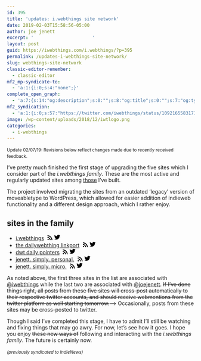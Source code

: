 ```yaml
---
id: 395
title: 'updates: i.webthings site network'
date: 2019-02-03T15:58:56-05:00
author: joe jenett
excerpt: '						'
layout: post
guid: https://iwebthings.com/i.webthings/?p=395
permalink: /updates-i-webthings-site-network/
slug: webthings-site-network
classic-editor-remember:
  - classic-editor
mf2_mp-syndicate-to:
  - 'a:1:{i:0;s:4:"none";}'
complete_open_graph:
  - 'a:7:{s:14:"og:description";s:0:"";s:8:"og:title";s:0:"";s:7:"og:type";s:0:"";s:12:"twitter:card";s:7:"summary";s:15:"twitter:creator";s:0:"";s:19:"twitter:description";s:0:"";s:8:"og:image";s:2:"89";}'
mf2_syndication:
  - 'a:1:{i:0;s:57:"https://twitter.com/iwebthings/status/1092165583171391493";}'
image: /wp-content/uploads/2018/12/iwtlogo.png
categories:
  - i-webthings
---
```

<small>Update 02/07/19: Revisions below reflect changes made due to recently received feedback.</small>

I&#8217;ve pretty much finished the first stage of upgrading the five sites which I consider part of the _i.webthings family_. These are the most active and regularly updated sites among [those](https://jenett.org/webthings/) I&#8217;ve built.

The project involved migrating the sites from an outdated &#8216;legacy&#8217; version of moveabletype to WordPress, which allowed for easier addition of indieweb functionality and a different design approach, which I rather enjoy.

## sites in the family

  * [i.webthings](https://iwebthings.com/) [<img style="max-width: 13px; margin-left: 5px;" src="/wp-content/uploads/2019/01/rss.png" alt="Subscribe" />](https://iwebthings.com/i.webthings/feed)[<img style="max-width: 16px; margin-left: 5px;" src="/wp-content/uploads/2019/01/twitter.png" alt="Follow i.webthings on Twitter" />](https://www.twitter.com/iwebthings)
  * [the dailywebthing linkport](https://the.dailywebthing.com/) [<img style="max-width: 13px; margin-left: 5px;" src="/wp-content/uploads/2019/01/rss.png" alt="Subscribe" />](https://the.dailywebthing.com/feed)[<img style="max-width: 16px; margin-left: 5px;" src="/wp-content/uploads/2019/01/twitter.png" alt="Follow the dailywebthing via i.webthings on Twitter" />](https://www.twitter.com/iwebthings)
  * [dwt daily pointers](https://pointers.dailywebthing.com/) [<img style="max-width: 13px; margin-left: 5px;" src="/wp-content/uploads/2019/01/rss.png" alt="Subscribe" />](https://pointers.dailywebthing.com/feed)[<img style="max-width: 16px; margin-left: 5px;" src="/wp-content/uploads/2019/01/twitter.png" alt="Follow dwt pointers via i.webthings on Twitter" />](https://www.twitter.com/iwebthings)
  * [jenett. simply. personal.](https://simply.personal.jenett.org/) [<img style="max-width: 13px; margin-left: 5px;" src="/wp-content/uploads/2019/01/rss.png" alt="Subscribe" />](https://simply.personal.jenett.org/feed)[<img style="max-width: 16px; margin-left: 5px;" src="/wp-content/uploads/2019/01/twitter.png" alt="Follow joejenett on Twitter" />](https://www.twitter.com/joejenett)
  * [jenett. simply. micro.](https://simply.micro.jenett.org/) [<img style="max-width: 13px; margin-left: 5px;" src="/wp-content/uploads/2019/01/rss.png" alt="Subscribe" />](https://simply.personal.micro.org/feed)[<img style="max-width: 16px; margin-left: 5px;" src="/wp-content/uploads/2019/01/twitter.png" alt="Follow joejenett on Twitter" />](https://www.twitter.com/joejenett)

As noted above, the first three sites in the list are associated with [@iwebthings](https://www.twitter.com/iwebthings) while the last two are associated with [@joejenett](https://www.twitter.com/joejenett). <span style="text-decoration: line-through;">If I&#8217;ve done things right, all posts from these five sites will cross-post automatically to their respective twitter accounts, and should receive webmentions from the twitter platform as well starting tomorrow.</span>&#8211;> Occasionally, posts from these sites may be cross-posted to twitter.

Though I said I&#8217;ve completed this stage, I have to admit I&#8217;ll still be watching and fixing things that may go awry. For now, let&#8217;s see how it goes. I hope you enjoy <span style="text-decoration: line-through;">these new ways of</span> following and interacting with the _i.webthings family_. The future is certainly now.

<small><em>(previously syndicated to IndieNews)</em></small>